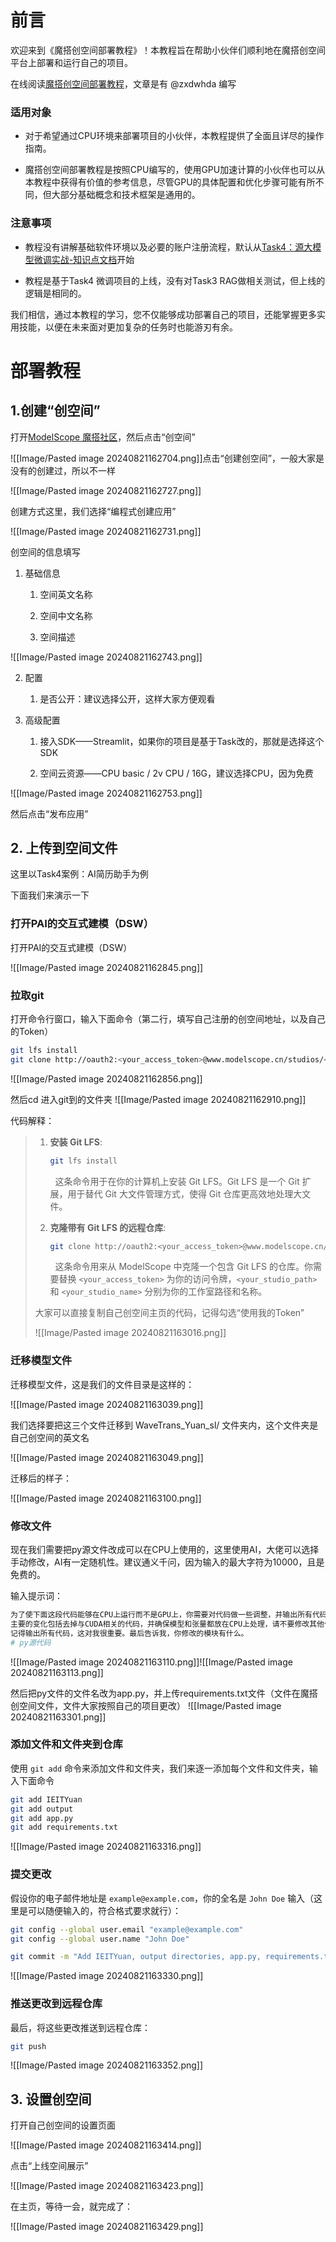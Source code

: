 # 前言

欢迎来到《魔搭创空间部署教程》！本教程旨在帮助小伙伴们顺利地在魔搭创空间平台上部署和运行自己的项目。

在线阅读[魔搭创空间部署教程](https://datawhaler.feishu.cn/wiki/Ffn4w3sPqi8VYjkqDmJcfzOmn6g?from=from_copylink)，文章是有 @zxdwhda 编写
### 适用对象

- 对于希望通过CPU环境来部署项目的小伙伴，本教程提供了全面且详尽的操作指南。
    
- 魔搭创空间部署教程是按照CPU编写的，使用GPU加速计算的小伙伴也可以从本教程中获得有价值的参考信息，尽管GPU的具体配置和优化步骤可能有所不同，但大部分基础概念和技术框架是通用的。
    

### 注意事项

- 教程没有讲解基础软件环境以及必要的账户注册流程，默认从[Task4：源大模型微调实战-知识点文档](https://datawhaler.feishu.cn/wiki/PLCHwQ8pai12rEkPzDqcufWKnDd?from=from_copylink)开始
    
- 教程是基于Task4 微调项目的上线，没有对Task3 RAG做相关测试，但上线的逻辑是相同的。
    

我们相信，通过本教程的学习，您不仅能够成功部署自己的项目，还能掌握更多实用技能，以便在未来面对更加复杂的任务时也能游刃有余。

# 部署教程

## 1.创建“创空间”

打开[ModelScope 魔搭社区](https://www.modelscope.cn/my/myspace)，然后点击“创空间”

![[Image/Pasted image 20240821162704.png]]点击“创建创空间”，一般大家是没有的创建过，所以不一样

![[Image/Pasted image 20240821162727.png]]

创建方式这里，我们选择“编程式创建应用”

![[Image/Pasted image 20240821162731.png]]

创空间的信息填写

1. 基础信息
    
    1. 空间英文名称
        
    2. 空间中文名称
        
    3. 空间描述

![[Image/Pasted image 20240821162743.png]]


2. 配置
    
    1. 是否公开：建议选择公开，这样大家方便观看
        
3. 高级配置
    
    1. 接入SDK——Streamlit，如果你的项目是基于Task改的，那就是选择这个SDK
        
    2. 空间云资源——CPU basic / 2v CPU / 16G，建议选择CPU，因为免费

![[Image/Pasted image 20240821162753.png]]

然后点击“发布应用”

## 2.  上传到空间文件
    

这里以Task4案例：AI简历助手为例

下面我们来演示一下

### 打开PAI的交互式建模（DSW）

打开PAI的交互式建模（DSW）

![[Image/Pasted image 20240821162845.png]]
### 拉取git

打开命令行窗口，输入下面命令（第二行，填写自己注册的创空间地址，以及自己的Token）

```Bash
git lfs install
git clone http://oauth2:<your_access_token>@www.modelscope.cn/studios/<your_studio_path>/<your_studio_name>.git
```

![[Image/Pasted image 20240821162856.png]]

然后cd 进入git到的文件夹
![[Image/Pasted image 20240821162910.png]]

代码解释：

> 1. **安装 Git LFS**:
>     
>     ```Bash
>     git lfs install
>     ```
>     
>       这条命令用于在你的计算机上安装 Git LFS。Git LFS 是一个 Git 扩展，用于替代 Git 大文件管理方式，使得 Git 仓库更高效地处理大文件。
>     
> 
>   
> 
> 2. **克隆带有 Git LFS 的远程仓库**:
>     
>     ```Bash
>     git clone http://oauth2:<your_access_token>@www.modelscope.cn/studios/<your_studio_path>/<your_studio_name>.git
>     ```
>     
>       这条命令用来从 ModelScope 中克隆一个包含 Git LFS 的仓库。你需要替换 `<your_access_token>` 为你的访问令牌，`<your_studio_path>` 和 `<your_studio_name>` 分别为你的工作室路径和名称。
>     
> 
>   
> 
> 大家可以直接复制自己创空间主页的代码，记得勾选“使用我的Token”
> 
> ![[Image/Pasted image 20240821163016.png]]

### 迁移模型文件

迁移模型文件，这是我们的文件目录是这样的：

![[Image/Pasted image 20240821163039.png]]

我们选择要把这三个文件迁移到 WaveTrans_Yuan_sl/ 文件夹内，这个文件夹是自己创空间的英文名

![[Image/Pasted image 20240821163049.png]]

迁移后的样子：

![[Image/Pasted image 20240821163100.png]]

### 修改文件

现在我们需要把py源文件改成可以在CPU上使用的，这里使用AI，大佬可以选择手动修改，AI有一定随机性。建议通义千问，因为输入的最大字符为10000，且是免费的。

输入提示词：

```Bash
为了使下面这段代码能够在CPU上运行而不是GPU上，你需要对代码做一些调整，并输出所有代码。
主要的变化包括去掉与CUDA相关的代码，并确保模型和张量都放在CPU上处理，请不要修改其他代码模块！
记得输出所有代码，这对我很重要。最后告诉我，你修改的模块有什么。
# py源代码
```

![[Image/Pasted image 20240821163110.png]]![[Image/Pasted image 20240821163113.png]]

然后把py文件的文件名改为app.py，并上传requirements.txt文件（文件在魔搭创空间文件，文件大家按照自己的项目更改）
![[Image/Pasted image 20240821163301.png]]


### 添加文件和文件夹到仓库

使用 `git add` 命令来添加文件和文件夹，我们来逐一添加每个文件和文件夹，输入下面命令


```Bash
git add IEITYuan
git add output
git add app.py
git add requirements.txt
```

![[Image/Pasted image 20240821163316.png]]

### 提交更改

假设你的电子邮件地址是 `example@example.com`，你的全名是 `John Doe` 输入（这里是可以随便输入的，符合格式要求就行）：

```Bash
git config --global user.email "example@example.com"
git config --global user.name "John Doe"
```

```Bash
git commit -m "Add IEITYuan, output directories, app.py, requirements.txt file"
```

![[Image/Pasted image 20240821163330.png]]

### 推送更改到远程仓库

最后，将这些更改推送到远程仓库：

```Bash
git push
```

![[Image/Pasted image 20240821163352.png]]

## 3. 设置创空间

打开自己创空间的设置页面

![[Image/Pasted image 20240821163414.png]]

点击“上线空间展示”

![[Image/Pasted image 20240821163423.png]]

在主页，等待一会，就完成了：

![[Image/Pasted image 20240821163429.png]]






































